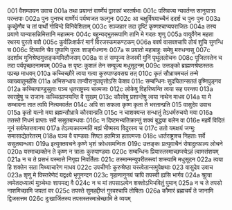 001	वैशम्पायन उवाच
001a	तथा प्रयान्तं वार्ष्णेयं द्वारकां भरतर्षभाः
001c	परिष्वज्य न्यवर्तन्त सानुयात्राः परन्तपाः
002a	पुनः पुनश्च वार्ष्णेयं पर्यष्वजत फल्गुनः
002c	आ चक्षुर्विषयाच्चैनं ददर्श च पुनः पुनः
003a	कृच्छ्रेणैव च तां पार्थो गोविन्दे विनिवेशिताम्
003c	सञ्जहार तदा दृष्टिं कृष्णश्चाप्यपराजितः
004a	तस्य प्रयाणे यान्यासन्निमित्तानि महात्मनः
004c	बहून्यद्भुतरूपाणि तानि मे गदतः शृणु
005a	वायुर्वेगेन महता रथस्य पुरतो ववौ
005c	कुर्वन्निःशर्करं मार्गं विरजस्कमकण्टकम्
006a	ववर्ष वासवश्चापि तोयं शुचि सुगन्धि च
006c	दिव्यानि चैव पुष्पाणि पुरतः शार्ङ्गधन्वनः
007a	स प्रयातो महाबाहुः समेषु मरुधन्वसु
007c	ददर्शाथ मुनिश्रेष्ठमुत्तङ्कममितौजसम्
008a	स तं सम्पूज्य तेजस्वी मुनिं पृथुललोचनः
008c	पूजितस्तेन च तदा पर्यपृच्छदनामयम्
009a	स पृष्टः कुशलं तेन सम्पूज्य मधुसूदनम्
009c	उत्तङ्को ब्राह्मणश्रेष्ठस्ततः पप्रच्छ माधवम्
010a	कच्चिच्छौरे त्वया गत्वा कुरुपाण्डवसद्म तत्
010c	कृतं सौभ्रात्रमचलं तन्मे व्याख्यातुमर्हसि
011a	अभिसन्धाय तान्वीरानुपावृत्तोऽसि केशव
011c	सम्बन्धिनः सुदयितान्सततं वृष्णिपुङ्गव
012a	कच्चित्पाण्डुसुताः पञ्च धृतराष्ट्रस्य चात्मजाः
012c	लोकेषु विहरिष्यन्ति त्वया सह परन्तप
013a	स्वराष्ट्रेषु च राजानः कच्चित्प्राप्स्यन्ति वै सुखम्
013c	कौरवेषु प्रशान्तेषु त्वया नाथेन माधव
014a	या मे सम्भावना तात त्वयि नित्यमवर्तत
014c	अपि सा सफला कृष्ण कृता ते भरतान्प्रति
015	वासुदेव उवाच
015a	कृतो यत्नो मया ब्रह्मन्सौभ्रात्रे कौरवान्प्रति
015c	न चाशक्यन्त सन्धातुं तेऽधर्मरुचयो मया
016a	ततस्ते निधनं प्राप्ताः सर्वे ससुतबान्धवाः
016c	न दिष्टमभ्यतिक्रान्तुं शक्यं बुद्ध्या बलेन वा
016e	महर्षे विदितं नूनं सर्वमेतत्तवानघ
017a	तेऽत्यक्रामन्मतिं मह्यं भीष्मस्य विदुरस्य च
017c	ततो यमक्षयं जग्मुः समासाद्येतरेतरम्
018a	पञ्च वै पाण्डवाः शिष्टा हतमित्रा हतात्मजाः
018c	धार्तराष्ट्राश्च निहताः सर्वे ससुतबान्धवाः
019a	इत्युक्तवचने कृष्णे भृशं क्रोधसमन्वितः
019c	उत्तङ्कः प्रत्युवाचैनं रोषादुत्फाल्य लोचने
020a	यस्माच्छक्तेन ते कृष्ण न त्राताः कुरुपाण्डवाः
020c	सम्बन्धिनः प्रियास्तस्माच्छप्स्येऽहं त्वामसंशयम्
021a	न च ते प्रसभं यस्मात्ते निगृह्य निवर्तिताः
021c	तस्मान्मन्युपरीतस्त्वां शप्स्यामि मधुसूदन
022a	त्वया हि शक्तेन सता मिथ्याचारेण माधव
022c	उपचीर्णाः कुरुश्रेष्ठा यस्त्वेतान्समुपेक्षथाः
023	वासुदेव उवाच
023a	शृणु मे विस्तरेणेदं यद्वक्ष्ये भृगुनन्दन
023c	गृहाणानुनयं चापि तपस्वी ह्यसि भार्गव
024a	श्रुत्वा त्वमेतदध्यात्मं मुञ्चेथाः शापमद्य वै
024c	न च मां तपसाऽल्पेन शक्तोऽभिभवितुं पुमान्
025a	न च ते तपसो नाशमिच्छामि जपतां वर
025c	तपस्ते सुमहद्दीप्तं गुरवश्चापि तोषिताः
026a	कौमारं ब्रह्मचर्यं ते जानामि द्विजसत्तम
026c	दुःखार्जितस्य तपसस्तस्मान्नेच्छामि ते व्ययम्
